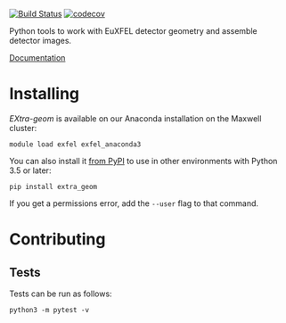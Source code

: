 [![Build Status](https://github.com/European-XFEL/EXtra-geom/workflows/Tests/badge.svg)](https://github.com/European-XFEL/EXtra-geom/actions?query=workflow%3ATests)
[![codecov](https://codecov.io/gh/European-XFEL/EXtra-geom/branch/master/graph/badge.svg)](https://codecov.io/gh/European-XFEL/EXtra-geom)

Python tools to work with EuXFEL detector geometry and assemble detector images.

[Documentation](https://extra-geom.readthedocs.io/en/latest/)

Installing
==========

*EXtra-geom* is available on our Anaconda installation on the Maxwell cluster:

    module load exfel exfel_anaconda3

You can also install it [from PyPI](https://pypi.org/project/EXtra-geom/)
to use in other environments with Python 3.5 or later:

    pip install extra_geom

If you get a permissions error, add the `--user` flag to that command.


Contributing
===========

Tests
-----

Tests can be run as follows:

    python3 -m pytest -v
